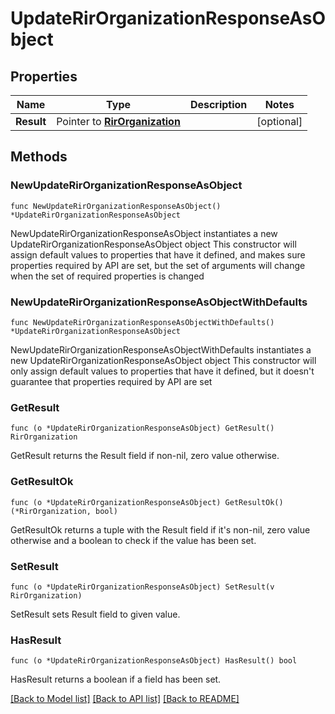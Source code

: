 # UpdateRirOrganizationResponseAsObject

## Properties

Name | Type | Description | Notes
------------ | ------------- | ------------- | -------------
**Result** | Pointer to [**RirOrganization**](RirOrganization.md) |  | [optional] 

## Methods

### NewUpdateRirOrganizationResponseAsObject

`func NewUpdateRirOrganizationResponseAsObject() *UpdateRirOrganizationResponseAsObject`

NewUpdateRirOrganizationResponseAsObject instantiates a new UpdateRirOrganizationResponseAsObject object
This constructor will assign default values to properties that have it defined,
and makes sure properties required by API are set, but the set of arguments
will change when the set of required properties is changed

### NewUpdateRirOrganizationResponseAsObjectWithDefaults

`func NewUpdateRirOrganizationResponseAsObjectWithDefaults() *UpdateRirOrganizationResponseAsObject`

NewUpdateRirOrganizationResponseAsObjectWithDefaults instantiates a new UpdateRirOrganizationResponseAsObject object
This constructor will only assign default values to properties that have it defined,
but it doesn't guarantee that properties required by API are set

### GetResult

`func (o *UpdateRirOrganizationResponseAsObject) GetResult() RirOrganization`

GetResult returns the Result field if non-nil, zero value otherwise.

### GetResultOk

`func (o *UpdateRirOrganizationResponseAsObject) GetResultOk() (*RirOrganization, bool)`

GetResultOk returns a tuple with the Result field if it's non-nil, zero value otherwise
and a boolean to check if the value has been set.

### SetResult

`func (o *UpdateRirOrganizationResponseAsObject) SetResult(v RirOrganization)`

SetResult sets Result field to given value.

### HasResult

`func (o *UpdateRirOrganizationResponseAsObject) HasResult() bool`

HasResult returns a boolean if a field has been set.


[[Back to Model list]](../README.md#documentation-for-models) [[Back to API list]](../README.md#documentation-for-api-endpoints) [[Back to README]](../README.md)


